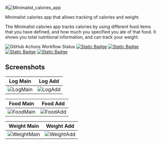 #![Minimalist_calories_app](https://github.com/user-attachments/assets/4bb06532-0dcb-4aa4-b87b-8444a7333cec)

Minimalist calories app that allows tracking of calories and weight.

The Minimalist calories app tracks calories by using different food items that you have defined, and how much you specified you ate of that food. It shows you total nutritional information, and can track your weight.

![GitHub Actions Workflow Status](https://img.shields.io/github/actions/workflow/status/LodewykRoux/minimalist-calories-app/go.yml?branch=main&label=Build%20%26%20Test&color=fff)
[![Static Badge](https://img.shields.io/badge/flutter-v3.16.3-blue?logo=flutter&logoColor=white&color=%2302569B)](https://github.com/flutter/flutter)
[![Static Badge](https://img.shields.io/badge/dio-v5.4.3-blue?logoColor=white&color=%2302569B)]([https://pub.dev/packages/provider](https://pub.dev/packages/dio))
[![Static Badge](https://img.shields.io/badge/provider-v6.1.2-blue?logoColor=white&color=%2302569B)](https://pub.dev/packages/provider)
[![Static Badge](https://img.shields.io/badge/mockito-v5.4.4-blue?logoColor=white&color=%2302569B)](https://pub.dev/packages/mockito)

## Screenshots

| Log Main | Log Add |
|----------|---------|
| ![LogMain](https://github.com/user-attachments/assets/dc4677ac-88ee-4f7a-ab41-a440ec8b2116) | ![LogAdd](https://github.com/user-attachments/assets/7ac897b9-1c6b-41af-8a87-6e7b1716e951) |

| Food Main | Food Add |
|-----------|---------|
| ![FoodMain](https://github.com/user-attachments/assets/0aa90eb5-cd8d-41a2-a0ea-031c6a329e89) | ![FoodAdd](https://github.com/user-attachments/assets/43712d66-0048-4d47-a352-17285c4ea55d) |

| Weight Main | Weight Add |
|------------|-----------|
| ![WeightMain](https://github.com/user-attachments/assets/6f22db81-217b-4df6-9a7b-84b0abacd0a0) | ![WeightAdd](https://github.com/user-attachments/assets/0c386d5e-9195-40a8-a134-3361c0c2785a) |

